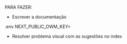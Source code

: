 

PARA FAZER:

- Escrever a documentação

.env
NEXT_PUBLIC_OWM_KEY=

- Resolver problema visual com as sugestões no index